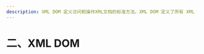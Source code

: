 ```yaml
---
description: XML DOM 定义访问和操作XML文档的标准方法。XML DOM 定义了所有 XML 元素的对象和属性，以及访问它们的方法（接口）。
---
```


# 二、XML DOM

